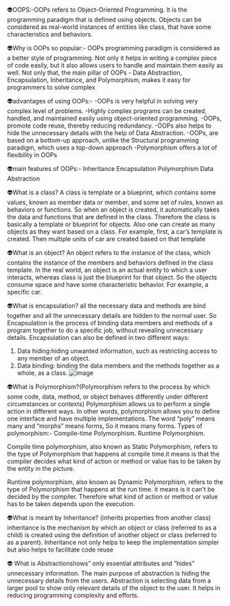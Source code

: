 👽OOPS:-OOPs refers to Object-Oriented Programming. It is the programming paradigm that is defined using objects. Objects can be considered as real-world instances of entities like class, that have some characteristics and behaviors.

👽Why is OOPs so popular:-
OOPs programming paradigm is considered as a better style of programming. Not only it helps in writing a complex piece of code easily, but it also allows users to handle and maintain them easily as well. Not only that, the main pillar of OOPs - Data Abstraction, Encapsulation, Inheritance, and Polymorphism, makes it easy for programmers to solve complex 

👽advantages of using OOPs:-
          -OOPs is very helpful in solving very complex level of problems.
          -Highly complex programs can be created, handled, and maintained easily using object-oriented programming.
          -OOPs, promote code reuse, thereby reducing redundancy.
          -OOPs also helps to hide the unnecessary details with the help of Data Abstraction.
          -OOPs, are based on a bottom-up approach, unlike the Structural programming paradigm, which uses a top-down approach
          -Polymorphism offers a lot of flexibility in OOPs
          
👽main features of OOPs:- 
        Inheritance
        Encapsulation
        Polymorphism
        Data Abstraction
        
👽What is a class?
A class is template or a blueprint, which contains some values, known as member data or member, and some set of rules, known as behaviors or functions. So when an object is created, it automatically takes the data and functions that are defined in the class.
Therefore the class is basically a template or blueprint for objects. Also one can create as many objects as they want based on a class.
For example, first, a car’s template is created. Then multiple units of car are created based on that template

👽What is an object?
An object refers to the instance of the class, which contains the instance of the members and behaviors defined in the class template. In the real world, an object is an actual entity to which a user interacts, whereas class is just the blueprint for that object. So the objects consume space and have some characteristic behavior.
For example, a specific car.

👽What is encapsulation?
all the necessary data and methods are bind together and all the unnecessary details are hidden to the normal user. So Encapsulation is the process of binding data members and methods of a program together to do a specific job, without revealing unnecessary details.
Encapsulation can also be defined in two different ways:
1) Data hiding:hiding unwanted information, such as restricting access to any member of an object.
2) Data binding: binding the data members and the methods together as a whole, as a class.
![image](https://user-images.githubusercontent.com/92531202/165110192-c03dd069-fe74-4b5a-875f-ebb6c0ef6382.png)

👽What is Polymorphism?(Polymorphism refers to the process by which some code, data, method, or object behaves differently under different circumstances or contexts)
Polymorphism allows us to perform a single action in different ways. In other words, polymorphism allows you to define one interface and have multiple implementations. The word “poly” means many and “morphs” means forms, So it means many forms.
Types of polymorphism:-
         Compile-time Polymorphism.
         Runtime Polymorphism.

Compile time polymorphism, also known as Static Polymorphism, refers to the type of Polymorphism that happens at compile time.it means is that the compiler decides what kind of action or method or value has to be taken by the entity in the picture.

Runtime polymorphism, also known as Dynamic Polymorphism, refers to the type of Polymorphism that happens at the run time. it means is it can't be decided by the compiler. Therefore what kind of action or method or value has to be taken depends upon the execution.
 
👽What is meant by Inheritance? (inherits properties from another class)
inheritance is the mechanism by which an object or class (referred to as a child) is created using the definition of another object or class (referred to as a parent). Inheritance not only helps to keep the implementation simpler but also helps to facilitate code reuse

👽 What is Abstractionshows” only essential attributes and “hides” unnecessary information. The main purpose of abstraction is hiding the unnecessary details from the users. Abstraction is selecting data from a larger pool to show only relevant details of the object to the user. It helps in reducing programming complexity and efforts.



